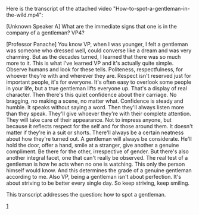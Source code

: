 Here is the transcript of the attached video "How-to-spot-a-gentleman-in-the-wild.mp4":

[Unknown Speaker A] What are the immediate signs that one is in the company of a gentleman? VP4?

[Professor Panache] You know VP, when I was younger, I felt a gentleman was someone who dressed well, could converse like a dream and was very charming. But as the decades turned, I learned that there was so much more to it. This is what I've learned VP and it's actually quite simple. Observe humans and look for these tells. Politeness, respectfulness, for whoever they're with and wherever they are. Respect isn't reserved just for important people, it's for everyone. It's often easy to overlook some people in your life, but a true gentleman lifts everyone up. That's a display of real character. Then there's this quiet confidence about their carriage. No bragging, no making a scene, no matter what. Confidence is steady and humble. It speaks without saying a word. Then they'll always listen more than they speak. They'll give whoever they're with their complete attention. They will take care of their appearance. Not to impress anyone, but because it reflects respect for the self and for those around them. It doesn't matter if they're in a suit or shorts. There'll always be a certain neatness about how they're turned out. A gentleman will always be considerate. He'll hold the door, offer a hand, smile at a stranger, give another a genuine compliment. Be there for the other, irrespective of gender. But there's also another integral facet, one that can't really be observed. The real test of a gentleman is how he acts when no one is watching. This only the person himself would know. And this determines the grade of a genuine gentleman according to me. Also VP, being a gentleman isn't about perfection. It's about striving to be better every single day. So keep striving, keep smiling.

This transcript addresses the question: how to spot a gentleman.

[1](https://ppl-ai-file-upload.s3.amazonaws.com/web/direct-files/attachments/44740872/f15fc3e8-72b5-4bd2-a41f-8c7da7256d49/How-to-spot-a-gentleman-in-the-wild.mp4)
